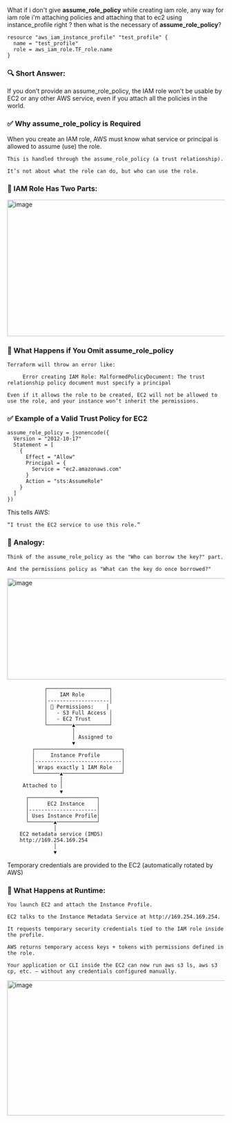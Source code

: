 What if i don't give **assume_role_policy** while creating iam role, 
any way for iam role i'm attaching policies and attaching that to ec2 using instance_profile right ?
then what is the necessary of **assume_role_policy**?

```hcl
resource "aws_iam_instance_profile" "test_profile" {
  name = "test_profile"
  role = aws_iam_role.TF_role.name
}
```
### 🔍 Short Answer:

If you don’t provide an assume_role_policy, the IAM role won’t be usable by EC2 or any other AWS service, even if you attach all the policies in the world.

### ✅ Why assume_role_policy is Required

When you create an IAM role, AWS must know what service or principal is allowed to assume (use) the role.

    This is handled through the assume_role_policy (a trust relationship).

    It’s not about what the role can do, but who can use the role.

### 🧱 IAM Role Has Two Parts:
<img width="1025" height="315" alt="image" src="https://github.com/user-attachments/assets/1744b85c-7f54-40aa-b731-7debdb862e1f" />


### 🧨 What Happens if You Omit assume_role_policy

    Terraform will throw an error like:

         Error creating IAM Role: MalformedPolicyDocument: The trust relationship policy document must specify a principal 

    Even if it allows the role to be created, EC2 will not be allowed to use the role, and your instance won’t inherit the permissions.

### ✅ Example of a Valid Trust Policy for EC2    
``` hcl
assume_role_policy = jsonencode({
  Version = "2012-10-17"
  Statement = [
    {
      Effect = "Allow"
      Principal = {
        Service = "ec2.amazonaws.com"
      }
      Action = "sts:AssumeRole"
    }
  ]
})
```

This tells AWS:

    “I trust the EC2 service to use this role.”

### 🧠 Analogy:

    Think of the assume_role_policy as the "Who can borrow the key?" part.

    And the permissions policy as "What can the key do once borrowed?"   
    
<img width="852" height="234" alt="image" src="https://github.com/user-attachments/assets/9c155fa1-8221-487a-854c-0454364bb6a1" />


                ┌────────────────────┐
                │    IAM Role        │
                │--------------------│
                │ 🎯 Permissions:    │
                │   - S3 Full Access │
                │   - EC2 Trust      │
                └────────▲───────────┘
                         │
                         │ Assigned to
                         ▼
            ┌────────────────────────────┐
            │     Instance Profile       │
            │----------------------------│
            │ Wraps exactly 1 IAM Role   │
            └────────▲───────────────────┘
                     │
         Attached to │
                     ▼
          ┌──────────────────────┐
          │      EC2 Instance    │
          │----------------------│
          │ Uses Instance Profile│
          └────────▲─────────────┘
                   │
        EC2 metadata service (IMDS)
        http://169.254.169.254
                   │
                   ▼
  Temporary credentials are provided to the EC2
      (automatically rotated by AWS)

### 🔁 What Happens at Runtime:

    You launch EC2 and attach the Instance Profile.

    EC2 talks to the Instance Metadata Service at http://169.254.169.254.

    It requests temporary security credentials tied to the IAM role inside the profile.

    AWS returns temporary access keys + tokens with permissions defined in the role.

    Your application or CLI inside the EC2 can now run aws s3 ls, aws s3 cp, etc. — without any credentials configured manually.

<img width="914" height="312" alt="image" src="https://github.com/user-attachments/assets/5a6a592c-f8f4-422a-b904-0a56b64aee16" />
    
